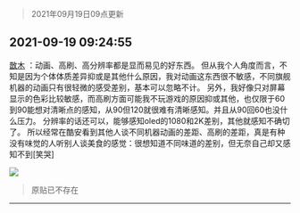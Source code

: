> 2021年09月19日09点更新
<link rel="stylesheet" href="https://cdn.jsdelivr.net/gh/taotie6/sampleJSON@main/css/photo_show.css">
<meta name="referrer" content="no-referrer" />


 ## 2021-09-19 09:24:55 

 [㪚木](https://www.coolapk.com/feed/30095161?shareKey=NDA1MTI1YmJlY2NmNjE0Njk2NzE~) ：动画、高刷、高分辨率都是显而易见的好东西。
但从我个人角度而言，不知是因为个体体质差异抑或是其他什么原因，我对动画这东西很不敏感，不同旗舰机器的动画只有很轻微的感受差别，基本可以忽略不计。
另外，我好像只对屏幕显示的色彩比较敏感，而高刷方面可能我不玩游戏的原因抑或其他<!--break-->，也仅限于60到90能想对清晰点的感知，从90但120就很难有清晰感知。并且从90回60也没什么压力。
分辨率的话还可以，能够感知oled的1080和2K差别，其他就感知不确切了。
所以经常在酷安看到其他人谈不同机器动画的差距、高刷的差距，真是有种没有味觉的人听别人谈美食的感觉：很想知道不同味道的差别，但无奈自己却又感知不到[笑哭] 

<div class="album">
<img class="img-item" src="http://image.coolapk.com/feed/2019/0507/23/1081091_4660_4858@360x200.gif" />
</div>

> 原贴已不存在 

 ------- 

